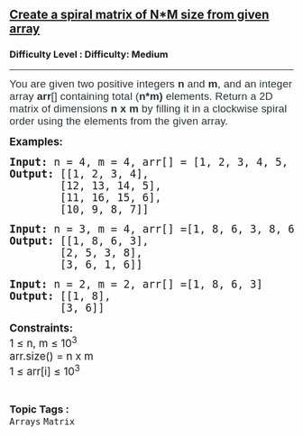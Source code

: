 <h2><a href="https://www.geeksforgeeks.org/problems/create-a-spiral-matrix-of-nm-size-from-given-array/1?page=1&difficulty=Medium&status=unsolved&sortBy=accuracy">Create a spiral matrix of N*M size from given array</a></h2><h3>Difficulty Level : Difficulty: Medium</h3><hr><div class="problems_problem_content__Xm_eO"><p><span style="font-size: 14pt;"><span style="color: #273239; font-family: Nunito, sans-serif; letter-spacing: 0.162px; background-color: #ffffff;">You are given two positive integers </span><strong style="box-sizing: border-box; margin: 0px; padding: 0px; border: 0px; vertical-align: baseline; color: #273239; font-family: Nunito, sans-serif; letter-spacing: 0.162px; background-color: #ffffff;">n </strong><span style="box-sizing: border-box; margin: 0px; padding: 0px; border: 0px; vertical-align: baseline; color: #273239; font-family: Nunito, sans-serif; letter-spacing: 0.162px; background-color: #ffffff;">and</span><span style="color: #273239; font-family: Nunito, sans-serif; letter-spacing: 0.162px; background-color: #ffffff;">&nbsp;<strong>m</strong></span><span style="color: #273239; font-family: Nunito, sans-serif; letter-spacing: 0.162px; background-color: #ffffff;">, and an integer array <strong>arr</strong>[] containing total (<strong>n*m)</strong> elements. R</span></span><span style="color: #273239; font-family: Nunito, sans-serif; letter-spacing: 0.162px; background-color: #ffffff;"><span style="color: #273239; font-family: Nunito, sans-serif; letter-spacing: 0.162px; font-size: 14pt;">eturn a 2D matrix of dimensions <strong>n x m</strong> by filling it in a clockwise spiral order using the elements from the given array.</span><br></span></p>
<p><span style="font-size: 14pt;"><strong>Examples:</strong></span></p>
<pre><span style="font-size: 14pt;"><strong>Input: </strong>n = 4, m = 4, arr[] = [1, 2, 3, 4, 5, 6, 7, 8, 9, 10, 11, 12, 13, 14, 15, 16]
<strong>Output:</strong> [[1, 2, 3, 4],<br>        [12, 13, 14, 5],<br>        [11, 16, 15, 6],<br>        [10, 9, 8, 7]]</span></pre>
<pre><span style="font-size: 14pt;"><strong>Input:</strong> n = 3, m = 4, arr[] =[1, 8, 6, 3, 8, 6, 1, 6, 3, 2, 5, 3]
<strong>Output:</strong> [[1, 8, 6, 3],<br>        [2, 5, 3, 8],<br>        [3, 6, 1, 6]]<br></span></pre>
<pre><span style="font-size: 14pt;"><strong>Input:</strong> n = 2, m = 2, arr[] =[1, 8, 6, 3]
<strong>Output:</strong> [[1, 8],<br>        [3, 6]]</span></pre>
<p><span style="font-size: 14pt;"><strong>Constraints:</strong><br>1 ≤ n, m ≤ 10<sup>3</sup><br>arr.size() = n x m<br>1 ≤ arr[i] ≤ 10<sup>3</sup></span></p></div><br><p><span style=font-size:18px><strong>Topic Tags : </strong><br><code>Arrays</code>&nbsp;<code>Matrix</code>&nbsp;